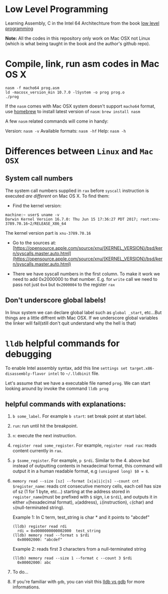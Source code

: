 # Low Level Programming

Learning Assembly, C in the Intel 64 Architechture from the book
[low level programming](https://www.amazon.com/Low-Level-Programming-Assembly-Execution-Architecture/dp/1484224027/ref=sr_1_1?ie=UTF8&qid=1510976772&sr=8-1&keywords=low+level+programming)

<b>Note:</b> All the codes in this repository only work on Mac OSX not Linux (which is what being taught
in the book and the author's github repo).

# Compile, link, run asm codes in Mac OS X

```
nasm -f macho64 prog.asm
ld -macosx_version_min 10.7.0 -lSystem -o prog prog.o
./prog
```
If the `nasm` comes with Mac OSX system doesn't support `macho64` format, use [homebrew](https://brew.sh) to install latest version of `nasm`: `brew install nasm`

A few `nasm` related commands will come in handy:

Version:		`nasm -v`
Available formats:	`nasm -hf`
Help:			`nasm -h`

# Differences between `Linux` and `Mac OSX`

## System call numbers

The system call numbers supplied in `rax` before `syscall` instruction is executed 
_are different_ on Mac OS X. To find them:
  * Find the kernel version:

```
machine:~ user$ uname -v
Darwin Kernel Version 16.7.0: Thu Jun 15 17:36:27 PDT 2017; root:xnu-3789.70.16~2/RELEASE_X86_64
```
The kernel version part is `xnu-3789.70.16`
  * Go to the sources at: [https://opensource.apple.com/source/xnu/{KERNEL_VERSION}/bsd/kern/syscalls.master.auto.html](https://opensource.apple.com/source/xnu/{KERNEL_VERSION}/bsd/kern/syscalls.master.auto.html)

  * There we have syscall numbers in the first column. To make it work we need to add
0x2000000 to that number. E.g. for `write` call we need to pass not just `0x4` but `0x2000004` to the register `rax`

## Don't underscore global labels!

In linux system we can declare global label such as `global _start`, etc...But things
are a little diffrent with Mac OSX. If we underscore global variables the linker will fail(still don't quit understand why the hell is that)


# `lldb` helpful commands for debugging

To enable Intel assembly syntax, add this line `settings set target.x86-disassembly-flavor intel` to `~/.lldbinit` file.

Let's assume that we have a executable file named `prog`. We can start looking around by invoke the command `lldb prog`

## helpful commands with explanations:
  1. `b some_label`. For example `b start`: set break point at start label.
  2. `run`: run until hit the breakpoint.
  3. `n`: execute the next instruction.
  4. `register read some_register`. For example, `register read rax`: reads content currently in `rax`.
  5. `p $some_register`. For example, `p $rdi`. Similar to the 4. above but instead of
outputting contents in hexadecimal format, this command will output it in a human
readable format, e.g `(unsigned long) $0 = 6`.
  6. `memory read --size [sz] --format [x|a|i|c|s] --count cnt $register_name`: reads cnt consecutive memory cells, each cell has size of sz (1 for 1 byte, etc...) starting at the address stored in `register_name`(must be prefixed with `$` sign, i.e `$rdi`), and outputs it in either `x`(hexadecimal format), `a`(address), `i`(instruction), `c`(char) and `s`(null-terminated string).

     Example 1: In C term, test_string is char * and it points to "abcdef"
     ```
     (lldb) register read rdi
       rdi = 0x0000000000002000  test_string
     (lldb) memory read --format s $rdi
       0x00002000: "abcdef"	
     ```

     Example 2: reads first 3 characters from a null-terminated string
     ```
     (lldb) memory read --size 1 --format c --count 3 $rdi
       0x00002000: abc
     ```
  
  7. To do...

  8. If you're familiar with `gdb`, you can visit this [lldb vs gdb](https://lldb.llvm.org/lldb-gdb.html) for more informations.


